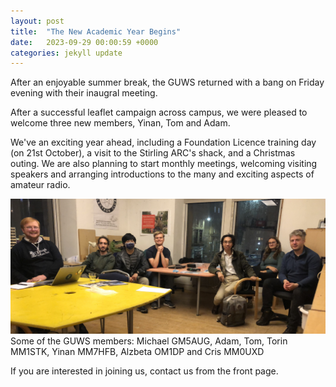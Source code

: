 ```yaml
---
layout: post
title:  "The New Academic Year Begins"
date:   2023-09-29 00:00:59 +0000
categories: jekyll update
---
```

After an enjoyable summer break, the GUWS returned with a bang on Friday evening with their inaugral meeting.

After a successful leaflet campaign across campus, we were pleased to welcome three new members, Yinan, Tom and Adam.

We've an exciting year ahead, including a Foundation Licence training day (on 21st October), a visit to the Stirling ARC's shack, and a Christmas outing. We are also planning to start monthly meetings, welcoming visiting speakers and arranging introductions to the many and exciting aspects of amateur radio.

![GUWS Line-up](/images/guwsnew.jpg)
Some of the GUWS members: Michael GM5AUG, Adam, Tom, Torin MM1STK, Yinan MM7HFB, Alzbeta OM1DP and Cris MM0UXD

If you are interested in joining us, contact us from the front page.
